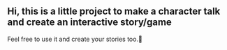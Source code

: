 ## Hi, this is a little project to make a character talk and create an interactive story/game

Feel free to use it and create your stories too.🌟
